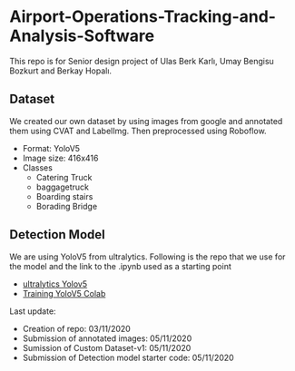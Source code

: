 # Airport-Operations-Tracking-and-Analysis-Software
This repo is for Senior design project of Ulas Berk Karlı, Umay Bengisu Bozkurt and Berkay Hopalı.

## Dataset

We created our own dataset by using images from google and annotated them using CVAT and LabelImg. Then preprocessed using Roboflow.
- Format: YoloV5
- Image size: 416x416
- Classes
  - Catering Truck
  - baggagetruck
  - Boarding stairs
  - Borading Bridge

## Detection Model

We are using YoloV5 from ultralytics. Following is the repo that we use for the model and the link to the .ipynb used as a starting point
- [ultralytics Yolov5](https://github.com/ultralytics/yolov5.git)
- [Training YoloV5 Colab](https://colab.research.google.com/drive/1gDZ2xcTOgR39tGGs-EZ6i3RTs16wmzZQ)

Last update:
- Creation of repo: 03/11/2020
- Submission of annotated images: 05/11/2020
- Sumission of Custom Dataset-v1: 05/11/2020
- Submission of Detection model starter code: 05/11/2020
